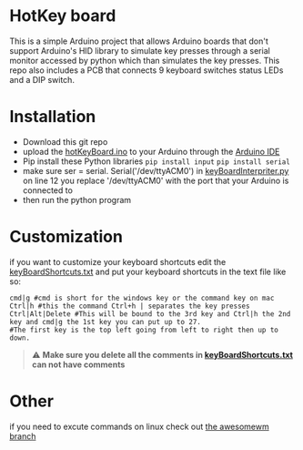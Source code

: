 # HotKey board
This is a simple Arduino project that allows Arduino boards that don't support Arduino's HID library to simulate key presses through a serial monitor accessed by python which than simulates the key presses. This repo also includes a PCB that connects 9 keyboard switches status LEDs and a DIP switch.
# Installation
- Download this git repo
- upload the [hotKeyBoard.ino](https://github.com/WasabiMushyPeas/HotKeyboard/blob/main/hotKeyBoard.ino) to your Arduino through the [Arduino IDE](https://www.arduino.cc/en/software)
- Pip install these Python libraries
`
pip install input
`
`
pip install serial
`
- make sure ser = serial. Serial('/dev/ttyACM0') in [keyBoardInterpriter.py](https://github.com/WasabiMushyPeas/HotKeyboard/blob/main/keyBoardInterpriter.py) on line 12 you replace '/dev/ttyACM0' with the port that your Arduino is connected to
- then run the python program
# Customization
if you want to customize your keyboard shortcuts edit the [keyBoardShortcuts.txt](https://github.com/WasabiMushyPeas/HotKeyboard/blob/main/keyBoardShortcuts.txt) and put your keyboard shortcuts in the text file like so:
```
cmd|g #cmd is short for the windows key or the command key on mac
Ctrl|h #this the command Ctrl+h | separates the key presses
Ctrl|Alt|Delete #This will be bound to the 3rd key and Ctrl|h the 2nd key and cmd|g the 1st key you can put up to 27. 
#The first key is the top left going from left to right then up to down.
```
> :warning: **Make sure you delete all the comments in [keyBoardShortcuts.txt](https://github.com/WasabiMushyPeas/HotKeyboard/blob/main/keyBoardShortcuts.txt) can not have comments**
# Other
if you need to excute commands on linux check out [the awesomewm branch](https://github.com/WasabiMushyPeas/HotKeyboard/tree/awesomewm)
